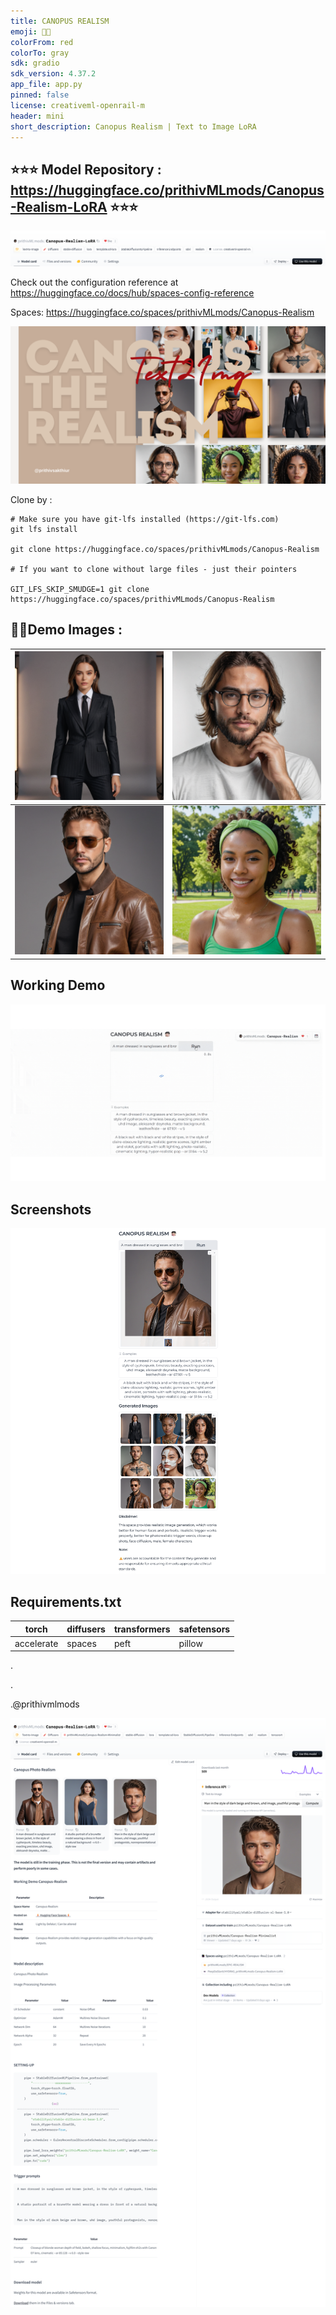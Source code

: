 ```yaml
---
title: CANOPUS REALISM
emoji: 🧒🏻
colorFrom: red
colorTo: gray
sdk: gradio
sdk_version: 4.37.2
app_file: app.py
pinned: false
license: creativeml-openrail-m
header: mini
short_description: Canopus Realism | Text to Image LoRA
---
```



## ⭐⭐⭐  Model Repository : https://huggingface.co/prithivMLmods/Canopus-Realism-LoRA  ⭐⭐⭐

![alt text](files/cc.png)

Check out the configuration reference at https://huggingface.co/docs/hub/spaces-config-reference

Spaces: https://huggingface.co/spaces/prithivMLmods/Canopus-Realism

![alt text](files/cover.png)

Clone by : 

    # Make sure you have git-lfs installed (https://git-lfs.com)
    git lfs install
    
    git clone https://huggingface.co/spaces/prithivMLmods/Canopus-Realism
    
    # If you want to clone without large files - just their pointers
    
    GIT_LFS_SKIP_SMUDGE=1 git clone https://huggingface.co/spaces/prithivMLmods/Canopus-Realism


## 🧒🏻Demo Images : 

| ![Image 1](assets/3.png) | ![Image 2](assets/8.png) |
|-------------------------|-------------------------|
| ![Image 3](assets/9.png) | ![Image 4](assets/11.png) |

## Working Demo

![alt text](files/yu.gif)

## Screenshots

![alt text](files/cce.png)

## Requirements.txt


| torch     | diffusers | transformers | safetensors |
|-----------|-----------|--------------|-------------|
| accelerate| spaces    | peft         | pillow      |


.

.

.@prithivmlmods

![alt text](assets/dx.png)

